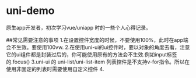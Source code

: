# uni-demo
 原生app开发者，初次学习vue/uniapp 时的一些个人心得记录。
	
##常见需要注意的事项
	1.在设置控件宽度的时候，不要使用100%，此时在app端会不生效。要使用100vw.
	2.在使用uni-ui的ui控件时，要以对象的角度去看，注意它的ui组件都是封装过后的，你可能使用原有的方法会不生效.例如input标签的.focus()
	3.uni-ui 的 uni-list/uni-list-item 列表控件是不支持v-for指令。所以在使用非固定的列表时需要使用自定义控件
	4.